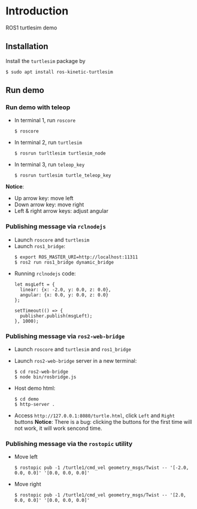 # Introduction
ROS1 turtlesim demo

## Installation
Install the `turtlesim` package by
```
$ sudo apt install ros-kinetic-turtlesim
```

## Run demo
### Run demo with teleop
* In terminal 1, run `roscore`
  ```
  $ roscore
  ```

* In terminal 2, run `turtlesim`
  ```
  $ rosrun turltlesim turtlesim_node
  ```

* In terminal 3, run `teleop_key`
  ```
  $ rosrun turtlesim turtle_teleop_key
  ```

**Notice**:
  * Up arrow key: move left
  * Down arrow key: move right
  * Left & right arrow keys: adjust angular

### Publishing message via `rclnodejs`
* Launch `roscore` and `turtlesim`
* Launch `ros1_bridge`:
  ```
  $ export ROS_MASTER_URI=http://localhost:11311
  $ ros2 run ros1_bridge dynamic_bridge
  ```
* Running `rclnodejs` code:
  ```
  let msgLeft = {
    linear: {x: -2.0, y: 0.0, z: 0.0},
    angular: {x: 0.0, y: 0.0, z: 0.0}
  };

  setTimeout(() => {
    publisher.publish(msgLeft);
  }, 1000);
  ```

### Publishing message via `ros2-web-bridge`
* Launch `roscore` and `turtlesim` and `ros1_bridge`
* Launch `ros2-web-bridge` server in a new terminal:
  ```
  $ cd ros2-web-bridge
  $ node bin/rosbridge.js
  ```
* Host demo html:
  ```
  $ cd demo
  $ http-server .
  ```

* Access `http://127.0.0.1:8080/turtle.html`, click `Left` and `Right` buttons
  **Notice**: There is a bug: clicking the buttons for the first time will not work, it will work sencond time.

### Publishing message via the `rostopic` utility
* Move left
  ```
  $ rostopic pub -1 /turtle1/cmd_vel geometry_msgs/Twist -- '[-2.0, 0.0, 0.0]' '[0.0, 0.0, 0.0]'
  ```

* Move right
  ```
  $ rostopic pub -1 /turtle1/cmd_vel geometry_msgs/Twist -- '[2.0, 0.0, 0.0]' '[0.0, 0.0, 0.0]'
  ```
